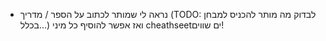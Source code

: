 - נראה לי שמותר לכתוב על הספר / מדריך (TODO: לבדוק מה מותר להכניס למבחן בכלל...) ואז אפשר להוסיף כל מיני cheathseetים שווים!